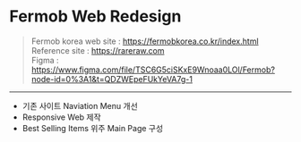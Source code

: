 # Fermob Web Redesign

> Fermob korea web site : https://fermobkorea.co.kr/index.html <br>
> Reference site : https://rareraw.com <br>
> Figma : https://www.figma.com/file/TSC6G5ciSKxE9Wnoaa0LOl/Fermob?node-id=0%3A1&t=QDZWEpeFUkYeVA7g-1
--------------------
- 기존 사이트 Naviation Menu 개선
- Responsive Web 제작
- Best Selling Items 위주 Main Page 구성
